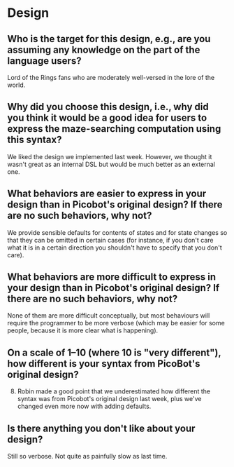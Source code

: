# Design

## Who is the target for this design, e.g., are you assuming any knowledge on the part of the language users?

Lord of the Rings fans who are moderately well-versed in the lore of the world.

## Why did you choose this design, i.e., why did you think it would be a good idea for users to express the maze-searching computation using this syntax?

We liked the design we implemented last week. However, we thought it wasn't great as an internal DSL but would be much better as an external one. 

## What behaviors are easier to express in your design than in Picobot's original design?  If there are no such behaviors, why not?

We provide sensible defaults for contents of states and for state changes so that they can be omitted in certain cases (for instance, if you don't care what it is in a certain direction you shouldn't have to specify that you don't care).

## What behaviors are more difficult to express in your design than in Picobot's original design? If there are no such behaviors, why not?

None of them are more difficult conceptually, but most behaviours will require the programmer to be more verbose (which may be easier for some people, because it is more clear what is happening).

## On a scale of 1–10 (where 10 is "very different"), how different is your syntax from PicoBot's original design?

8. Robin made a good point that we underestimated how different the syntax was from Picobot's original design last week, plus we've changed even more now with adding defaults.

## Is there anything you don't like about your design?

Still so verbose.  Not quite as painfully slow as last time. 
